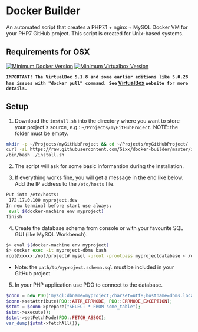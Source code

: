 # Docker Builder #

An automated script that creates a PHP7.1 + nginx + MySQL Docker VM for your PHP7 GitHub project. This script is created for Unix-based systems.

## Requirements for OSX ##
[![Minimum Docker Version](https://img.shields.io/badge/Docker%20Toolbox-%3E%3D1.10-blue.svg)](https://www.docker.com/products/docker-toolbox)
[![Minimum Virtualbox Version](https://img.shields.io/badge/VirtualBox-%3E%3D5.1.10-blue.svg)](https://www.virtualbox.org/wiki/Downloads?replytocom=98578)

**`IMPORTANT! The VirtualBox 5.1.8 and some earlier editions like 5.0.28 has issues with "docker pull" command. See` [VirtualBox](https://www.virtualbox.org/ticket/16084) `website for more details.`**

## Setup ##
1) Download the `install.sh` into the directory where you want to store your project's source, e.g.: `~/Projects/myGitHubProject`. 
NOTE: the folder must be empty.

```bash
mkdir -p ~/Projects/myGitHubProject && cd ~/Projects/myGitHubProject/
curl -sL https://raw.githubusercontent.com/Gixx/docker-builder/master/install.sh > ./install.sh
/bin/bash ./install.sh 
```
2) The script will ask for some basic informantion during the installation.

3) If everything works fine, you will get a message in the end like below. Add the IP address to the `/etc/hosts` file.
```bash
Put into /etc/hosts:
 172.17.0.100 myproject.dev
In new terminal before start use always:
 eval $(docker-machine env myproject)
finish
```

4) Create the database schema from console or with your favourite SQL GUI (like MySQL Workbench).
```bash
$> eval $(docker-machine env myproject)
$> docker exec -it myproject-dbms bash
root@xxxxx:/opt/project# mysql -uroot -prootpass myprojectdatabase < /opt/project/path/to/myproject.schema.sql
```

* Note: the ```path/to/myproject.schema.sql``` must be included in your GitHub project

5) In your PHP application use PDO to connect to the database.
```php
$conn = new PDO('mysql:dbname=myproject;charset=utf8;hostname=dbms.local', 'root', 'rootpass');
$conn->setAttribute(PDO::ATTR_ERRMODE, PDO::ERRMODE_EXCEPTION);
$stmt = $conn->prepare("SELECT * FROM some_table");
$stmt->execute();
$stmt->setFetchMode(PDO::FETCH_ASSOC);
var_dump($stmt->fetchAll());
```
